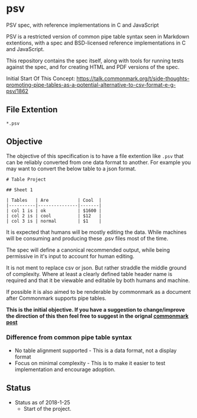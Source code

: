 # psv
PSV spec, with reference implementations in C and JavaScript

PSV is a restricted version of common pipe table syntax seen in Markdown extentions, with a spec and BSD-licensed reference implementations in C and JavaScript.

This repository contains the spec itself, along with tools for running tests against the spec, and for creating HTML and PDF versions of the spec.

Initial Start Of This Concept: https://talk.commonmark.org/t/side-thoughts-promoting-pipe-tables-as-a-potential-alternative-to-csv-format-e-g-psv/1862

## File Extention

`*.psv`

## Objective

The objective of this specification is to have a file extention like `.psv` that can be reliably converted from one data format to another. For example you may want to convert the below table to a json format.

```
# Table Project

## Sheet 1

| Tables   | Are           | Cool  |  
|----------|---------------|-------| 
| col 1 is | ok            | $1600 | 
| col 2 is | cool          | $12   | 
| col 3 is | normal        | $1    | 
```

It is expected that humans will be mostly editing the data. While machines will be consuming and producing these .psv files most of the time.

The spec will define a canonical recommended output, while being permissive in it's input to account for human editing.

It is not ment to replace csv or json. But rather straddle the middle ground of complexity. Where at least a clearly defined table header name is required and that it be viewable and editable by both humans and machine.

If possible it is also aimed to be renderable by commonmark as a document after Commonmark supports pipe tables.

**This is the initial objective. If you have a suggestion to change/improve the direction of this then feel free to suggest in the orignal [commonmark post](https://talk.commonmark.org/t/side-thoughts-promoting-pipe-tables-as-a-potential-alternative-to-csv-format-e-g-psv/1862)**

### Difference from common pipe table syntax

* No table alignment supported - This is a data format, not a display format
* Focus on minimal complexity - This is to make it easier to test implementation and encourage adoption.

## Status

* Status as of 2018-1-25
   - Start of the project.
